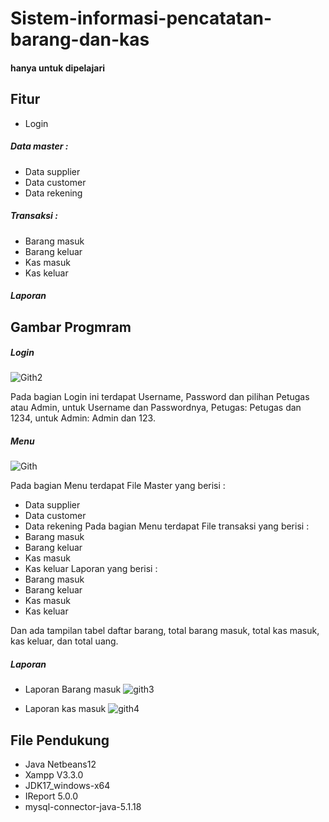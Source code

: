# Sistem-informasi-pencatatan-barang-dan-kas
#### hanya untuk dipelajari

## Fitur
- Login 
##### Data master :
- Data supplier
- Data customer
- Data rekening
##### Transaksi :
- Barang masuk
- Barang keluar
- Kas masuk
- Kas keluar
##### Laporan

## Gambar Progmram
##### Login
![Gith2](https://github.com/user-attachments/assets/3bf922a5-d9e6-41f7-b13e-f608204a1384)

Pada bagian Login ini terdapat Username, Password dan pilihan Petugas atau Admin, untuk Username dan Passwordnya, Petugas: Petugas dan 1234, untuk Admin: Admin dan 123.

##### Menu
![Gith](https://github.com/user-attachments/assets/47d45d72-a9cc-4558-b988-a713d8291365)

Pada bagian Menu terdapat File Master yang berisi :
- Data supplier
- Data customer
- Data rekening
Pada bagian Menu terdapat File transaksi yang berisi :
- Barang masuk
- Barang keluar
- Kas masuk
- Kas keluar
Laporan yang berisi :
- Barang masuk
- Barang keluar
- Kas masuk
- Kas keluar

Dan ada tampilan tabel daftar barang, total barang masuk, total kas masuk, kas keluar, dan total uang.

##### Laporan

- Laporan Barang masuk
![gith3](https://github.com/user-attachments/assets/f8b47fe6-5242-468e-b9cf-f8b694755d42)

- Laporan kas masuk
![gith4](https://github.com/user-attachments/assets/d22f55c6-d2ea-4c1e-9164-b1e5f7f59b0d)

## File Pendukung
- Java Netbeans12
- Xampp V3.3.0
- JDK17_windows-x64
- IReport 5.0.0
- mysql-connector-java-5.1.18
